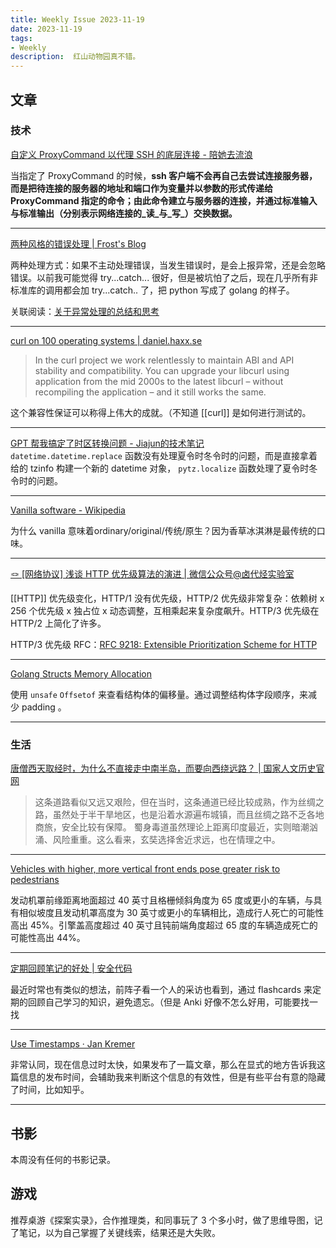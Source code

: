 ```yaml
---
title: Weekly Issue 2023-11-19
date: 2023-11-19
tags:
- Weekly
description:  红山动物园真不错。
---
```



## 文章

### 技术
[自定义 ProxyCommand 以代理 SSH 的底层连接 - 陪她去流浪](https://blog.twofei.com/887/)

当指定了 ProxyCommand 的时候，**ssh 客户端不会再自己去尝试连接服务器，而是把待连接的服务器的地址和端口作为变量并以参数的形式传递给 ProxyCommand 指定的命令；由此命令建立与服务器的连接，并通过标准输入与标准输出（分别表示网络连接的_读_与_写_）交换数据。** 

---

[两种风格的错误处理 | Frost's Blog](https://frostming.com/error-handling/)

两种处理方式：如果不主动处理错误，当发生错误时，是会上报异常，还是会忽略错误。以前我可能觉得 try...catch... 很好，但是被坑怕了之后，现在几乎所有非标准库的调用都会加 try...catch.. 了，把 python 写成了 golang 的样子。

关联阅读：[关于异常处理的总结和思考](https://blog.beautyyu.one/ideas-about-exception-catch)

---

[curl on 100 operating systems | daniel.haxx.se](https://daniel.haxx.se/blog/2023/11/14/curl-on-100-operating-systems/)

>In the curl project we work relentlessly to maintain ABI and API stability and compatibility. You can upgrade your libcurl using application from the mid 2000s to the latest libcurl – without recompiling the application – and it still works the same.

这个兼容性保证可以称得上伟大的成就。（不知道 [[curl]] 是如何进行测试的。

---

[GPT 帮我搞定了时区转换问题 - Jiajun的技术笔记](https://jiajunhuang.com/articles/2023_11_15-python_datetime_with_timezone.md.html)
`datetime.datetime.replace` 函数没有处理夏令时冬令时的问题，而是直接拿着给的 tzinfo 构建一个新的 datetime 对象， `pytz.localize` 函数处理了夏令时冬令时的问题。

---

[Vanilla software - Wikipedia](https://en.wikipedia.org/wiki/Vanilla_software)

为什么 vanilla 意味着ordinary/original/传统/原生？因为香草冰淇淋是最传统的口味。

---

[🪢 [网络协议] 浅谈 HTTP 优先级算法的演进 | 微信公众号@卤代烃实验室](https://supercodepower.com/http-prioritization)


[[HTTP]] 优先级变化，HTTP/1 没有优先级，HTTP/2 优先级非常复杂：依赖树 x 256 个优先级 x 独占位 x 动态调整，互相乘起来复杂度飙升。HTTP/3 优先级在 HTTP/2 上简化了许多。

HTTP/3 优先级 RFC：[RFC 9218: Extensible Prioritization Scheme for HTTP](https://www.rfc-editor.org/rfc/rfc9218.html)

---

[Golang Structs Memory Allocation](https://prog-bytes.hashnode.dev/golang-structs-memory-allocation)

使用 `unsafe` `Offsetof` 来查看结构体的偏移量。通过调整结构体字段顺序，来减少 padding 。

---



### 生活

[唐僧西天取经时，为什么不直接走中南半岛，而要向西绕远路？ | 国家人文历史官网](https://www.gjrwls.com/geography/20201027/505775667372097536.html)

>这条道路看似又远又艰险，但在当时，这条通道已经比较成熟，作为丝绸之路，虽然处于半干旱地区，也是沿着水源遍布城镇，而且丝绸之路不乏各地商旅，安全比较有保障。
>蜀身毒道虽然理论上距离印度最近，实则暗潮汹涌、风险重重。这么看来，玄奘选择舍近求远，也在情理之中。

---

[Vehicles with higher, more vertical front ends pose greater risk to pedestrians](https://www.iihs.org/news/detail/vehicles-with-higher-more-vertical-front-ends-pose-greater-risk-to-pedestrians)

发动机罩前缘距离地面超过 40 英寸且格栅倾斜角度为 65 度或更小的车辆，与具有相似坡度且发动机罩高度为 30 英寸或更小的车辆相比，造成行人死亡的可能性高出 45%。引擎盖高度超过 40 英寸且钝前端角度超过 65 度的车辆造成死亡的可能性高出 44%。

---

[定期回顾笔记的好处 | 安全代码](https://www.usmacd.com/cn/note_review/index.html)

最近时常也有类似的想法，前阵子看一个人的采访也看到，通过 flashcards 来定期的回顾自己学习的知识，避免遗忘。（但是 Anki 好像不怎么好用，可能要找一找

---

[Use Timestamps · Jan Kremer](https://jankremer.eu/micro/timestamps/)

非常认同，现在信息过时太快，如果发布了一篇文章，那么在显式的地方告诉我这篇信息的发布时间，会辅助我来判断这个信息的有效性，但是有些平台有意的隐藏了时间，比如知乎。

---

## 书影

本周没有任何的书影记录。

## 游戏

推荐桌游《探案实录》，合作推理类，和同事玩了 3 个多小时，做了思维导图，记了笔记，以为自己掌握了关键线索，结果还是大失败。


